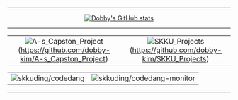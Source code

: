 <div align="center">


---

[![Dobby's GitHub stats](https://github-readme-stats.vercel.app/api?username=dobby-kim&theme=ambient_gradient&show_icon=true&hide=stars,issues)](https://github.com/dobby-kim)

---

| | |
| :--: | :--: |
| ![A-s_Capston_Project][A-s_Capston_Project](https://github.com/dobby-kim/A-s_Capston_Project) | ![SKKU_Projects][SKKU_Projects](https://github.com/dobby-kim/SKKU_Projects) |

| | |
| :--: | :--: |
| ![skkuding/codedang](https://github.com/skkuding/codedang) | ![skkuding/codedang-monitor](https://github.com/skkuding/codedang-monitor) | |


[A-s_Capston_Project]: https://github-readme-stats.vercel.app/api/pin/?username=dobby-kim&repo=A-s_Capston_Project&theme=ambient_gradient
[SKKU_Projects]: https://github-readme-stats.vercel.app/api/pin/?username=dobby-kim&repo=SKKU_Projects&theme=ambient_gradient
[skkuding/codedang]: https://github-readme-stats.vercel.app/api/pin/?username=skkuding&repo=codedang&theme=ambient_gradient
[skkuding/codedang-monitor]: https://github-readme-stats.vercel.app/api/pin/?username=skkuding&repo=codedang-monitor&theme=ambient_gradient
---


</div>
